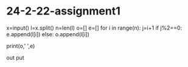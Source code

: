 # 24-2-22-assignment1
x=input()
l=x.split()
n=len(l)
o=[]
e=[]
for i in range(n):
    j=i+1
    if j%2==0:
        e.append(l[i])
    else:
        o.append(l[i])
       
print(o,'  ',e)

out put
